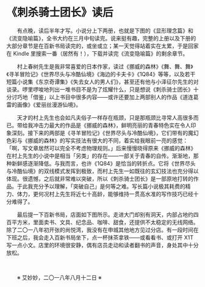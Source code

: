 # 《刺杀骑士团长》读后

&emsp;&emsp;有点晚，读后半年才写。小说分上下两册，也就是下图的《显形理念篇》和《流变隐喻篇》，全书大约在三月中旬读完。说来挺有趣，完整的上册以及下册的大部分章节是在百新书局读完的，或坐或立；某一天觉得站着实在太累，于是回家在 Kindle 里搜索一番（居然有！），下载并读完《流变隐喻篇》的剩余章节。

&emsp;&emsp;村上春树先生是我非常喜爱的日本作家，读过《挪威的森林》《舞、舞、舞》《寻羊冒险记》《世界尽头与冷酷仙境》《海边的卡夫卡》《1Q84》等等，以及若干短篇小说集《东京奇谭集》《失去女人的男人们》，甚至还有他与小泽征尔先生的对谈录。啰里啰唆地列出一堆书目不是为了炫耀什么，只是想说《刺杀骑士团长》十分讨巧地「借鉴」以上书目中很多内容——或许还要加上两部别人的作品《道连葛雷的画像》《爱丽丝漫游仙境》。

&emsp;&emsp;天才的村上先生也会如凡夫俗子一样存在瓶颈，只是那瓶颈比寻常人高很多而已。带给我冲击力最大的作品是《挪威的森林》，鲜明亮丽的青春特色实在令人印象深刻。接下来的两部是《寻羊冒险记》《世界尽头与冷酷仙境》，它们带有的魔幻色彩与《挪威的森林》的写实技法有很大的不同，着实给我眼前一亮的感觉：「啊，写文章居然可以完全不考虑物理规则。」后来慢慢晓得原来《挪威的森林》在村上先生的小说中是相当「另类」的存在——一部关于青春的自传。渐渐地，那种新鲜感逐渐降低。与我而言，也许《1Q84》是恰当的转折点。它将《世界尽头与冷酷仙境》的双线模式发挥到极致，而村上先生一如既往的玄幻技法也充分得以体现。很遗憾，之后就非常难以突破，所以《刺杀骑士团长》是一部原地打转的作品。于此我充分予以理解，「突破自己」是何等之难。写长篇小说极其耗费的精力、体力，更何况村上先生将近七十高龄，能够维持一贯高水准的写作技巧已经十分难得了。

&emsp;&emsp;最后提一下百新书局，店面如下图所示。走进大门却别有洞天，内部占地约四百平方米，里面卖书、文具、纪念品、咖啡、甜食，还提供不太稳定的无线网络。除了二〇一八年初开张的尚悦湾，我没有在申城其他地方见过分店。有一段时间在下班之后，我会走入百新书局坐下，点一杯抹茶拿铁——或看看书、或打开 X1T 写一点小文。店里的环境很安静，偶有店员走动和读者翻书的声音，身处其中十分放松。

&emsp;&emsp;

&emsp;&emsp;※ 艾妙妙，二〇一八年八月十二日 ※